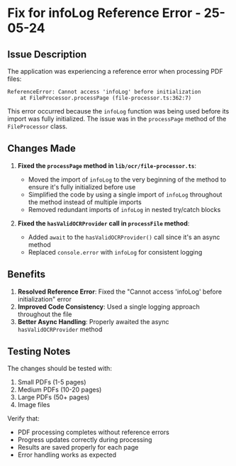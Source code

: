 # Fix for infoLog Reference Error - 25-05-24

## Issue Description

The application was experiencing a reference error when processing PDF files:

```
ReferenceError: Cannot access 'infoLog' before initialization
    at FileProcessor.processPage (file-processor.ts:362:7)
```

This error occurred because the `infoLog` function was being used before its import was fully initialized. The issue was in the `processPage` method of the `FileProcessor` class.

## Changes Made

1. **Fixed the `processPage` method in `lib/ocr/file-processor.ts`**:
   - Moved the import of `infoLog` to the very beginning of the method to ensure it's fully initialized before use
   - Simplified the code by using a single import of `infoLog` throughout the method instead of multiple imports
   - Removed redundant imports of `infoLog` in nested try/catch blocks

2. **Fixed the `hasValidOCRProvider` call in `processFile` method**:
   - Added `await` to the `hasValidOCRProvider()` call since it's an async method
   - Replaced `console.error` with `infoLog` for consistent logging

## Benefits

1. **Resolved Reference Error**: Fixed the "Cannot access 'infoLog' before initialization" error
2. **Improved Code Consistency**: Used a single logging approach throughout the file
3. **Better Async Handling**: Properly awaited the async `hasValidOCRProvider` method

## Testing Notes

The changes should be tested with:
1. Small PDFs (1-5 pages)
2. Medium PDFs (10-20 pages)
3. Large PDFs (50+ pages)
4. Image files

Verify that:
- PDF processing completes without reference errors
- Progress updates correctly during processing
- Results are saved properly for each page
- Error handling works as expected
